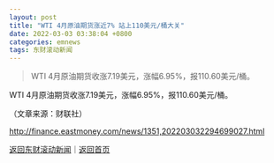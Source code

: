 ```yaml
---
layout: post
title: "WTI 4月原油期货涨近7% 站上110美元/桶大关"
date: 2022-03-03 03:38:04 +0800
categories: emnews
tags: 东财滚动新闻
---
```

> WTI 4月原油期货收涨7.19美元，涨幅6.95%，报110.60美元/桶。

<p>WTI 4月原油期货收涨7.19美元，涨幅6.95%，报110.60美元/桶。</p><p class="em_media">（文章来源：财联社）</p>

<http://finance.eastmoney.com/news/1351,202203032294699027.html>

[返回东财滚动新闻](//finews.withounder.com/emnews/)｜[返回首页](//finews.withounder.com/)